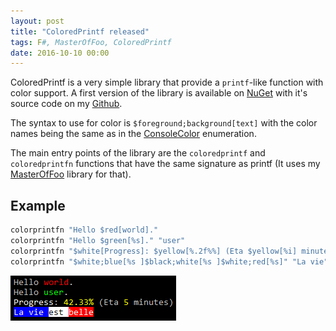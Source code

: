 ```yaml
---
layout: post
title: "ColoredPrintf released"
tags: F#, MasterOfFoo, ColoredPrintf
date: 2016-10-10 00:00
---
```


ColoredPrintf is a very simple library that provide a `printf`-like function with color support. A first version
of the library is available on [NuGet][nuget] with it's source code on my [Github][github].

The syntax to use for color is `$foreground;background[text]` with the color names being the same as in the
[ConsoleColor][consolecolor] enumeration.

The main entry points of the library are the `coloredprintf` and `coloredprintfn` functions that have the same
signature as printf (It uses my [MasterOfFoo][masteroffoo] library for that).

Example
-------

```fsharp
colorprintfn "Hello $red[world]."
colorprintfn "Hello $green[%s]." "user"
colorprintfn "$white[Progress]: $yellow[%.2f%%] (Eta $yellow[%i] minutes)" 42.33 5
colorprintfn "$white;blue[%s ]$black;white[%s ]$white;red[%s]" "La vie" "est" "belle"
```

![result](/assets/coloredprintf-sample.png)

[github]: https://github.com/vbfox/ColoredPrintf
[nuget]: https://www.nuget.org/packages/BlackFox.ColoredPrintf
[consolecolor]: https://msdn.microsoft.com/en-us/library/system.consolecolor(v=vs.110).aspx
[masteroffoo]: https://github.com/vbfox/MasterOfFoo